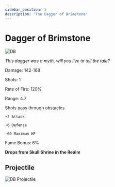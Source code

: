 ```yaml
---
sidebar_position: 5
description: "The Dagger of Brimstone"
---
```


# Dagger of Brimstone

![DB](https://vwiki.valorserver.com/api/item/picture/dagger%20of%20brimstone)

<i>This dagger was a myth, will you live to tell the tale?</i>

Damage: 142-168

Shots: 1

Rate of Fire: 120%

Range: 4.7

Shots pass through obstacles

    +2 Attack
    
    +6 Defense
    
    -60 Maximum HP
    
Fame Bonus: 6%

**Drops from Skull Shrine in the Realm**

## Projectile

![DB Projectile](https://cdn.discordapp.com/attachments/1160376179996496013/1170828647318421554/brimstone.gif)
